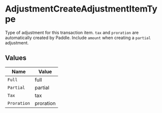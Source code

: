 # AdjustmentCreateAdjustmentItemType

Type of adjustment for this transaction item. `tax` and `proration` are automatically created by Paddle. 
Include `amount` when creating a `partial` adjustment.


## Values

| Name        | Value       |
| ----------- | ----------- |
| `Full`      | full        |
| `Partial`   | partial     |
| `Tax`       | tax         |
| `Proration` | proration   |